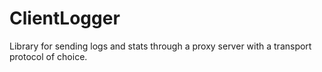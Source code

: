 # ClientLogger

Library for sending logs and stats through a proxy server with a transport protocol of choice.
